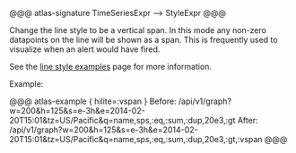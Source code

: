 @@@ atlas-signature
TimeSeriesExpr
-->
StyleExpr
@@@

Change the line style to be a vertical span. In this mode any non-zero datapoints on the
line will be shown as a span. This is frequently used to visualize when an alert would
have fired.

See the [line style examples](../../api/graph/line-styles.md) page for more information.

Example:

@@@ atlas-example { hilite=:vspan }
Before: /api/v1/graph?w=200&h=125&s=e-3h&e=2014-02-20T15:01&tz=US/Pacific&q=name,sps,:eq,:sum,:dup,20e3,:gt
After: /api/v1/graph?w=200&h=125&s=e-3h&e=2014-02-20T15:01&tz=US/Pacific&q=name,sps,:eq,:sum,:dup,20e3,:gt,:vspan
@@@
